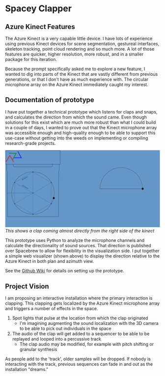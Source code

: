 # Spacey Clapper

## Azure Kinect Features

The Azure Kinect is a very capable little device. I have lots of experience using previous Kinect devices for scene segmentation, gestureal interfaces, skeleton tracking, point cloud rendering and so much more. A lot of those features are quicker, higher resolution, more robust, and in a smaller package for this iteration. 

Because the prompt specifically asked me to explore a new feature, I wanted to dig into parts of the Kinect that are vastly different from previous generations, or that I don't have as much experience with. The circular microphone array on the Azure Kinect immediately caught my interest.

## Documentation of prototype

I have put together a technical prototype which listens for claps and snaps, 
and calculates the direction from which the sound came. Even though solutions 
for this exist which are much more robust than what I could build in a couple of days, 
I wanted to prove out that the Kinect microphone array was accessible enough 
and high-quality enough to be able to support this use-case without getting 
into the weeds on implementing or compiling research-grade projects. 

![visualization][im0]
*This shows a clap coming almost directly from the right side of the kinect*

This prototype uses Python to analyze the microphone channels and calculate 
the directionality of sound sources. That direction is published over 
Spacebrew to allow for flexibility in the visualization side. 
I put together a simple web visualizer (shown above) to display the direction relative to the 
Azure Kinect in both plan and azimuth view.

See the [Github Wiki][0] for details on setting up the prototype.

## Project Vision

I am proposing an interactive installation where the primary interaction is clapping. This clapping gets localized by the Azure Kinect microphone array and triggers a number of effects in the space.

1. Spot lights that pulse at the location from which the clap originated
   * I'm imagining augmenting the sound localization with the 3D camera to be able to pick out individuals in the space
2. The audio of the clap will get added to a sequencer to be able to be replayed and looped into a percussive track
   * The clap audio may be modified, for example with pitch shifting or granular synthesis

As people add to the 'track', older samples will be dropped. If nobody is interacting with the track, previous sequences can fade in and out as the installation "dreams."


[0]: https://github.com/Embodied-Space/AzureKinectExperiments/wiki/Dev-Setup
[im0]: ../ref/sound-source-01a.png
